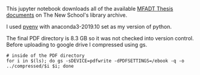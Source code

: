 This jupyter notebook downloads all of the available [MFADT Thesis documents](https://digitalarchives.library.newschool.edu/index.php/Search/objects/search/PC020402) on The New School's library archive.

I used [pyenv](https://github.com/pyenv/pyenv) with anaconda3-2019.10 set as my version of python.

The final PDF directory is 8.3 GB so it was not checked into version control. Before uploading to google drive I compressed using gs.

```shell
# inside of the PDF directory
for i in $(ls); do gs -sDEVICE=pdfwrite -dPDFSETTINGS=/ebook -q -o ../compressed/$i $i; done
```
